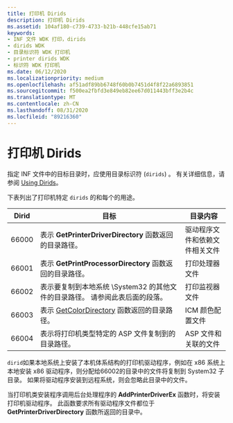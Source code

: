 ```yaml
---
title: 打印机 Dirids
description: 打印机 Dirids
ms.assetid: 104af180-c739-4733-b21b-448cfe15ab71
keywords:
- INF 文件 WDK 打印，dirids
- dirids WDK
- 目录标识符 WDK 打印机
- printer dirids WDK
- 标识符 WDK 打印机
ms.date: 06/12/2020
ms.localizationpriority: medium
ms.openlocfilehash: af51adf89bb6748f60b0b7451d4f8f22a6893851
ms.sourcegitcommit: f500ea2fbfd3e849eb82ee67d011443bff3e2b4c
ms.translationtype: MT
ms.contentlocale: zh-CN
ms.lasthandoff: 08/31/2020
ms.locfileid: "89216360"
---
```

# <a name="printer-dirids"></a>打印机 Dirids

指定 INF 文件中的目标目录时，应使用目录标识符 (`dirids`) 。 有关详细信息，请参阅 [Using Dirids](../install/using-dirids.md)。

下表列出了打印机特定 `dirids` 的和每个的用途。

| Dirid | 目标 | 目录内容 |
|--|--|--|
| 66000 | 表示 **GetPrinterDriverDirectory** 函数返回的目录路径。 | 驱动程序文件和依赖文件相关文件 |
| 66001 | 表示 **GetPrintProcessorDirectory** 函数返回的目录路径。 | 打印处理器文件 |
| 66002 | 表示要复制到本地系统 \System32 的其他文件的目录路径。 请参阅此表后面的段落。 | 打印监视器文件 |
| 66003 | 表示 [GetColorDirectory](/previous-versions/windows/desktop/wcs/getcolordirectory) 函数返回的目录路径。 | ICM 颜色配置文件 |
| 66004 | 表示将打印机类型特定的 ASP 文件复制到的目录路径。 | ASP 文件和关联的文件 |

`dirid`如果本地系统上安装了本机体系结构的打印机驱动程序，例如在 x86 系统上本地安装 x86 驱动程序，则分配给66002的目录中的文件将复制到 System32 子目录。 如果将驱动程序安装到远程系统，则会忽略此目录中的文件。

当打印机类安装程序调用后台处理程序的 **AddPrinterDriverEx** 函数时，将安装打印机驱动程序。 此函数要求所有驱动程序文件都位于 **GetPrinterDriverDirectory** 函数所返回的目录中。
